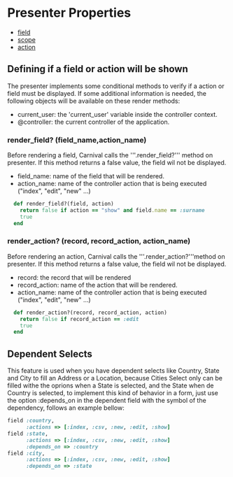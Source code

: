 # Presenter Properties

- [field](field.md)
- [scope](scope.md)
- [action](action.md)

## Defining if a field or action will be shown

The presenter implements some conditional methods to verify if a action or field must be displayed.
If some additional information is needed, the following objects will be available on these render methods:
* current_user: the 'current_user' variable inside the controller context.
* @controller: the current controller of the application.

### render_field? (field_name,action_name)
Before rendering a field, Carnival calls the '''.render_field?''' method on presenter. If this method returns a false value, the field wil not be displayed.

* field_name: name of the field that will be rendered.
* action_name: name of the controller action that is being executed ("index", "edit", "new" ...)

```ruby
  def render_field?(field, action)
    return false if action == "show" and field.name == :surname
    true
  end
```
### render_action? (record, record_action, action_name)
Before rendering an action, Carnival calls the '''.render_action?'''method on presenter. If this method returns a false value, the field wil not be displayed.

* record: the record that will be rendered
* record_action: name of the action that will be rendered.
* action_name: name of the controller action that is being executed ("index", "edit", "new" ...)

```ruby
  def render_action?(record, record_action, action)
    return false if record_action == :edit
    true
  end
```


## Dependent Selects

This feature is used when you have dependent selects like Country, State and City to fill an Address or a Location, because Cities Select only can be filled withe the oprions when a State is selected, and the State when de Country is selected, to implement this kind of behavior in a form, just use the option :depends_on in the dependent field with the symbol of the dependency, follows an example bellow:

```ruby
field :country,
      :actions => [:index, :csv, :new, :edit, :show]
field :state,
      :actions => [:index, :csv, :new, :edit, :show]
      :depends_on => :country
field :city,
      :actions => [:index, :csv, :new, :edit, :show]
      :depends_on => :state
```
